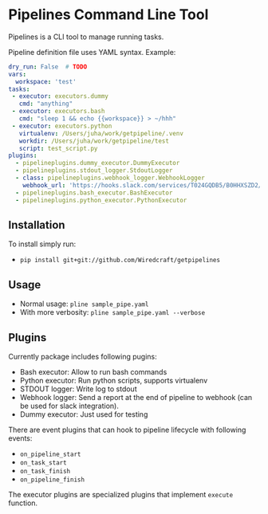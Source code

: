 # Pipelines Command Line Tool

Pipelines is a CLI tool to manage running tasks.

Pipeline definition file uses YAML syntax. Example:

```yaml
dry_run: False  # TODO
vars:
  workspace: 'test'
tasks:
 - executor: executors.dummy
   cmd: "anything"
 - executor: executors.bash
   cmd: "sleep 1 && echo {{workspace}} > ~/hhh"
 - executor: executors.python
   virtualenv: /Users/juha/work/getpipeline/.venv
   workdir: /Users/juha/work/getpipeline/test
   script: test_script.py
plugins:
  - pipelineplugins.dummy_executor.DummyExecutor
  - pipelineplugins.stdout_logger.StdoutLogger
  - class: pipelineplugins.webhook_logger.WebhookLogger
    webhook_url: 'https://hooks.slack.com/services/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'
  - pipelineplugins.bash_executor.BashExecutor
  - pipelineplugins.python_executor.PythonExecutor
 ```

## Installation

 To install simply run:
 - `pip install git+git://github.com/Wiredcraft/getpipelines`

## Usage

  - Normal usage: `pline sample_pipe.yaml`
  - With more verbosity: `pline sample_pipe.yaml --verbose`

## Plugins

Currently package includes following pugins:
 - Bash executor: Allow to run bash commands
 - Python executor: Run python scripts, supports virtualenv
 - STDOUT logger: Write log to stdout
 - Webhook logger: Send a report at the end of pipeline to webhook (can be used for slack integration).
 - Dummy executor: Just used for testing

There are event plugins that can hook to pipeline lifecycle with following events:
 - `on_pipeline_start`
 - `on_task_start`
 - `on_task_finish`
 - `on_pipeline_finish`

 The executor plugins are specialized plugins that implement `execute` function.


